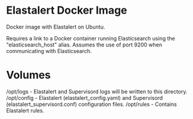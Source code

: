 # Elastalert Docker Image
Docker image with Elastalert on Ubuntu.

Requires a link to a Docker container running Elasticsearch using the "elasticsearch_host" alias.
Assumes the use of port 9200 when communicating with Elasticsearch.

# Volumes
/opt/logs       - Elastalert and Supervisord logs will be written to this directory.
/opt/config     - Elastalert (elastalert_config.yaml) and Supervisord (elastalert_supervisord.conf) configuration files.
/opt/rules      - Contains Elastalert rules.
